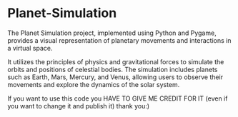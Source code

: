 # Planet-Simulation

<p>The Planet Simulation project, implemented using Python and Pygame, provides a visual representation of planetary movements and interactions in a virtual space.</p>
<p>It utilizes the principles of physics and gravitational forces to simulate the orbits and positions of celestial bodies. The simulation includes planets such as Earth, Mars, Mercury, and Venus, allowing users to observe their movements and explore the dynamics of the solar system.</p>



<p>If you want to use this code you HAVE TO GIVE ME CREDIT FOR IT (even if you want to change it and publish it) thank you:)</p>
